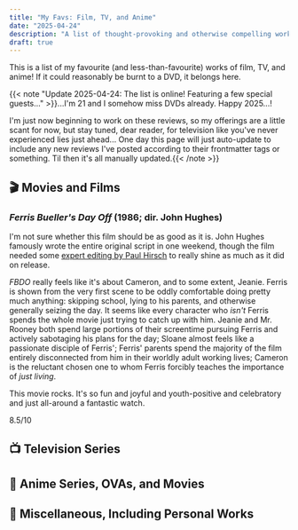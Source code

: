```yaml
---
title: "My Favs: Film, TV, and Anime"
date: "2025-04-24"
description: "A list of thought-provoking and otherwise compelling works of film and television, all of them [soon™] reviewed by me. See all my favs in one place!"
draft: true
---
```


This is a list of my favourite (and less-than-favourite) works of film, TV, and anime! If it could reasonably be burnt to a DVD, it belongs here.

{{< note "Update 2025-04-24: The list is online! Featuring a few special guests..." >}}...I'm 21 and I somehow miss DVDs already. Happy 2025...!

I'm just now beginning to work on these reviews, so my offerings are a little scant for now, but stay tuned, dear reader, for television like you've never experienced lies just ahead... One day this page will just auto-update to include any new reviews I've posted according to their frontmatter tags or something. Til then it's all manually updated.{{< /note >}}

## 🎬 Movies and Films

### _Ferris Bueller's Day Off_ (1986; dir. John Hughes)

I'm not sure whether this film should be as good as it is. John Hughes famously wrote the entire original script in one weekend, though the film needed some [expert editing by Paul Hirsch](https://www.youtube.com/watch?v=9kt-wlM9Ucs) to really shine as much as it did on release.

_FBDO_ really feels like it's about Cameron, and to some extent, Jeanie. Ferris is shown from the very first scene to be oddly comfortable doing pretty much anything: skipping school, lying to his parents, and otherwise generally seizing the day. It seems like every character who _isn't_ Ferris spends the whole movie just trying to catch up with him. Jeanie and Mr. Rooney both spend large portions of their screentime pursuing Ferris and actively sabotaging his plans for the day; Sloane almost feels like a passionate disciple of Ferris'; Ferris' parents spend the majority of the film entirely disconnected from him in their worldly adult working lives; Cameron is the reluctant chosen one to whom Ferris forcibly teaches the importance of _just living_.

This movie rocks. It's so fun and joyful and youth-positive and celebratory and just all-around a fantastic watch.

8.5/10

## 📺 Television Series

## 💢 Anime Series, OVAs, and Movies

## 📼 Miscellaneous, Including Personal Works
